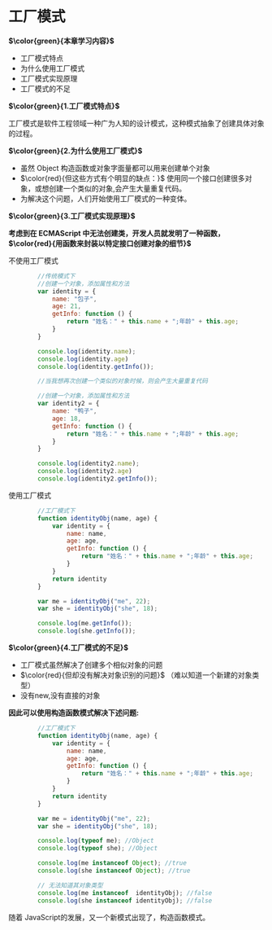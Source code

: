 # 工厂模式

**$\color{green}{本章学习内容}$**

- 工厂模式特点
- 为什么使用工厂模式
- 工厂模式实现原理
- 工厂模式的不足

**$\color{green}{1.工厂模式特点}$**

工厂模式是软件工程领域一种广为人知的设计模式，这种模式抽象了创建具体对象的过程。

**$\color{green}{2.为什么使用工厂模式}$**

- 虽然 Object 构造函数或对象字面量都可以用来创建单个对象
- $\color{red}{但这些方式有个明显的缺点：}$
  使用同一个接口创建很多对象，或想创建⼀个类似的对象,会产⽣⼤量重复代码。
- 为解决这个问题，人们开始使用工厂模式的一种变体。

**$\color{green}{3.工厂模式实现原理}$**

**考虑到在 ECMAScript 中无法创建类，开发人员就发明了一种函数，**
**$\color{red}{用函数来封装以特定接口创建对象的细节}$**

不使用工厂模式

```javascript
        //传统模式下
        //创建一个对象，添加属性和方法
        var identity = {
            name: "包子",
            age: 21,
            getInfo: function () {
                return "姓名：" + this.name + ";年龄" + this.age;
            }
        }

        console.log(identity.name);
        console.log(identity.age)
        console.log(identity.getInfo());

        //当我想再次创建一个类似的对象时候，则会产生大量重复代码

        //创建一个对象，添加属性和方法
        var identity2 = {
            name: "鸭子",
            age: 18,
            getInfo: function () {
                return "姓名：" + this.name + ";年龄" + this.age;
            }
        }

        console.log(identity2.name);
        console.log(identity2.age)
        console.log(identity2.getInfo());
```

使用工厂模式

```javascript
        //工厂模式下
        function identityObj(name, age) {
            var identity = {
                name: name,
                age: age,
                getInfo: function () {
                    return "姓名：" + this.name + ";年龄" + this.age;
                }
            }
            return identity
        }

        var me = identityObj("me", 22);
        var she = identityObj("she", 18);

        console.log(me.getInfo());
        console.log(she.getInfo());
```

**$\color{green}{4.工厂模式的不足}$**

- 工厂模式虽然解决了创建多个相似对象的问题
- $\color{red}{但却没有解决对象识别的问题}$
 （难以知道一个新建的对象类型）
- 没有new,没有直接的对象

**因此可以使用构造函数模式解决下述问题:**

```javascript
        //工厂模式下
        function identityObj(name, age) {
            var identity = {
                name: name,
                age: age,
                getInfo: function () {
                    return "姓名：" + this.name + ";年龄" + this.age;
                }
            }
            return identity
        }

        var me = identityObj("me", 22);
        var she = identityObj("she", 18);

        console.log(typeof me); //Object
        console.log(typeof she); //Object

        console.log(me instanceof Object); //true
        console.log(she instanceof Object); //true

        // 无法知道其对象类型
        console.log(me instanceof  identityObj); //false
        console.log(she instanceof identityObj); //false
```

随着 JavaScript的发展，又一个新模式出现了，构造函数模式。
